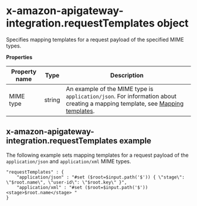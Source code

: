 # x\-amazon\-apigateway\-integration\.requestTemplates object<a name="api-gateway-swagger-extensions-integration-requestTemplates"></a>

 Specifies mapping templates for a request payload of the specified MIME types\. 


**Properties**  

| Property name | Type | Description | 
| --- | --- | --- | 
| MIME type | string |   An example of the MIME type is `application/json`\. For information about creating a mapping template, see [Mapping templates](models-mappings.md#models-mappings-mappings)\.   | 

## x\-amazon\-apigateway\-integration\.requestTemplates example<a name="api-gateway-swagger-extensions-request-template-example"></a>

 The following example sets mapping templates for a request payload of the `application/json` and `application/xml` MIME types\. 

```
"requestTemplates" : {
    "application/json" : "#set ($root=$input.path('$')) { \"stage\": \"$root.name\", \"user-id\": \"$root.key\" }",
    "application/xml" : "#set ($root=$input.path('$')) <stage>$root.name</stage> "
}
```

